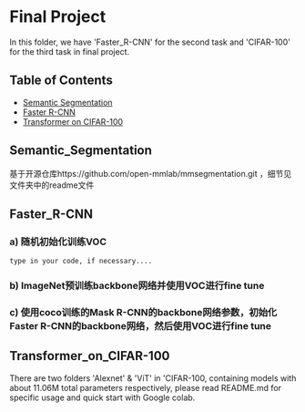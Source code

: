 # Final Project
In this folder, we have 'Faster_R-CNN' for the second task and 'CIFAR-100' for the third task in final project.
## Table of Contents
- [Semantic Segmentation](#Semantic_Segmentation)
- [Faster R-CNN](#Faster_R-CNN)
- [Transformer on CIFAR-100](#Transformer_on_CIFAR-100)
## Semantic_Segmentation
基于开源仓库https://github.com/open-mmlab/mmsegmentation.git ，细节见文件夹中的readme文件
## Faster_R-CNN
### a) 随机初始化训练VOC
```
type in your code, if necessary....
```
### b) ImageNet预训练backbone网络并使用VOC进行fine tune
### c) 使用coco训练的Mask R-CNN的backbone网络参数，初始化Faster R-CNN的backbone网络，然后使用VOC进行fine tune

## Transformer_on_CIFAR-100
There are two folders 'Alexnet' & 'ViT' in 'CIFAR-100, containing models with about 11.06M total parameters respectively, please read README.md for specific usage and quick start with Google colab.





